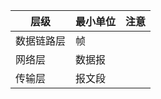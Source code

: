 | 层级       | 最小单位 | 注意 |
| ---------- | -------- | ---- |
| 数据链路层 | 帧       |      |
| 网络层     | 数据报   |      |
| 传输层     | 报文段   |      |

